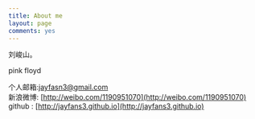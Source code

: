 ```yaml
---
title: About me
layout: page
comments: yes
---
```


刘峻山。

pink  floyd

个人邮箱:jayfasn3@gmail.com      
新浪微博: [http://weibo.com/1190951070](http://weibo.com/1190951070)      
github : [http://jayfans3.github.io](http://jayfans3.github.io)      
